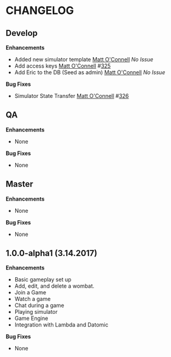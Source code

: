 CHANGELOG
=========

## Develop
**Enhancements**
* Added new simulator template
    [Matt O'Connell](https://github.com/oconn) *No Issue*
* Add access keys
    [Matt O'Connell](https://github.com/oconn) #[325](https://github.com/willowtreeapps/wombats-api/issues/325)
* Add Eric to the DB (Seed as admin)
    [Matt O'Connell](https://github.com/oconn) *No Issue*

**Bug Fixes**
* Simulator State Transfer
    [Matt O'Connell](https://github.com/oconn) #[326](https://github.com/willowtreeapps/wombats-api/issues/326)

## QA
**Enhancements**
* None

**Bug Fixes**
* None

## Master
**Enhancements**
* None

**Bug Fixes**
* None

## 1.0.0-alpha1 (3.14.2017)
**Enhancements**
* Basic gameplay set up
* Add, edit, and delete a wombat.
* Join a Game
* Watch a game
* Chat during a game
* Playing simulator
* Game Engine
* Integration with Lambda and Datomic

**Bug Fixes**
* None

